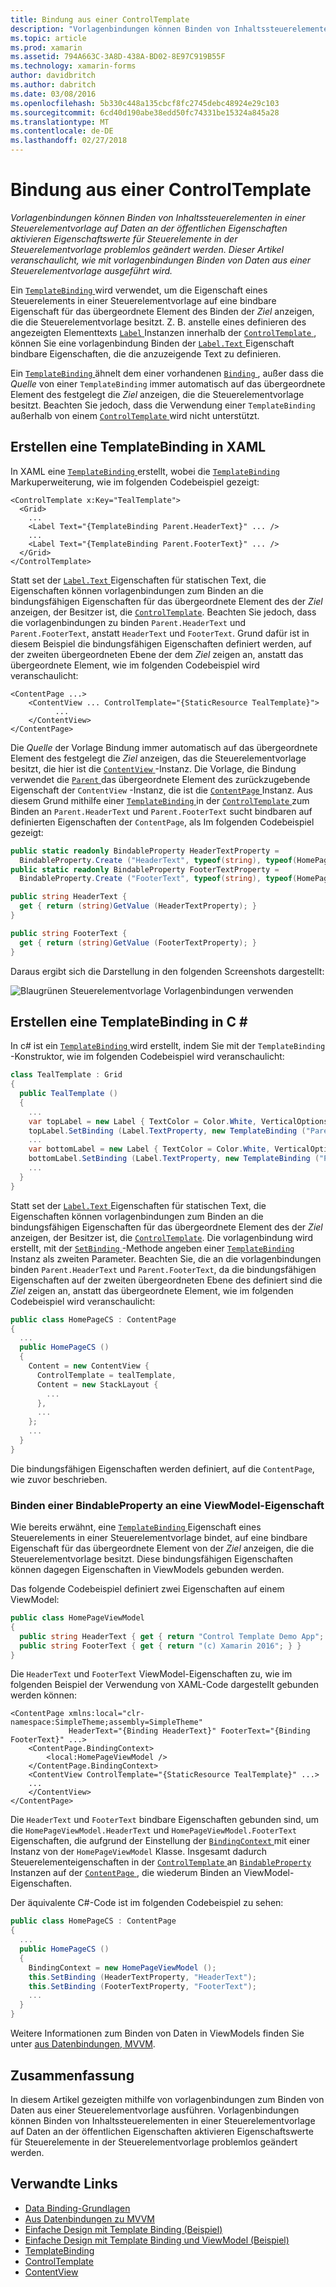 ```yaml
---
title: Bindung aus einer ControlTemplate
description: "Vorlagenbindungen können Binden von Inhaltssteuerelementen in einer Steuerelementvorlage auf Daten an der öffentlichen Eigenschaften aktivieren Eigenschaftswerte für Steuerelemente in der Steuerelementvorlage problemlos geändert werden. Dieser Artikel veranschaulicht, wie mit vorlagenbindungen Binden von Daten aus einer Steuerelementvorlage ausgeführt wird."
ms.topic: article
ms.prod: xamarin
ms.assetid: 794A663C-3A8D-438A-BD02-8E97C919B55F
ms.technology: xamarin-forms
author: davidbritch
ms.author: dabritch
ms.date: 03/08/2016
ms.openlocfilehash: 5b330c448a135cbcf8fc2745debc48924e29c103
ms.sourcegitcommit: 6cd40d190abe38edd50fc74331be15324a845a28
ms.translationtype: MT
ms.contentlocale: de-DE
ms.lasthandoff: 02/27/2018
---
```

# <a name="binding-from-a-controltemplate"></a>Bindung aus einer ControlTemplate

_Vorlagenbindungen können Binden von Inhaltssteuerelementen in einer Steuerelementvorlage auf Daten an der öffentlichen Eigenschaften aktivieren Eigenschaftswerte für Steuerelemente in der Steuerelementvorlage problemlos geändert werden. Dieser Artikel veranschaulicht, wie mit vorlagenbindungen Binden von Daten aus einer Steuerelementvorlage ausgeführt wird._

Ein [ `TemplateBinding` ](https://developer.xamarin.com/api/type/Xamarin.Forms.TemplateBinding/) wird verwendet, um die Eigenschaft eines Steuerelements in einer Steuerelementvorlage auf eine bindbare Eigenschaft für das übergeordnete Element des Binden der *Ziel* anzeigen, die die Steuerelementvorlage besitzt. Z. B. anstelle eines definieren des angezeigten Elementtexts [ `Label` ](https://developer.xamarin.com/api/type/Xamarin.Forms.Label/) Instanzen innerhalb der [ `ControlTemplate` ](https://developer.xamarin.com/api/type/Xamarin.Forms.ControlTemplate/), können Sie eine vorlagenbindung Binden der [ `Label.Text` ](https://developer.xamarin.com/api/property/Xamarin.Forms.Label.Text/) Eigenschaft bindbare Eigenschaften, die die anzuzeigende Text zu definieren.

Ein [ `TemplateBinding` ](https://developer.xamarin.com/api/type/Xamarin.Forms.TemplateBinding/) ähnelt dem einer vorhandenen [ `Binding` ](https://developer.xamarin.com/api/type/Xamarin.Forms.Binding/), außer dass die *Quelle* von einer `TemplateBinding` immer automatisch auf das übergeordnete Element des festgelegt die *Ziel* anzeigen, die die Steuerelementvorlage besitzt. Beachten Sie jedoch, dass die Verwendung einer `TemplateBinding` außerhalb von einem [ `ControlTemplate` ](https://developer.xamarin.com/api/type/Xamarin.Forms.ControlTemplate/) wird nicht unterstützt.

## <a name="creating-a-templatebinding-in-xaml"></a>Erstellen eine TemplateBinding in XAML

In XAML eine [ `TemplateBinding` ](https://developer.xamarin.com/api/type/Xamarin.Forms.TemplateBinding/) erstellt, wobei die [ `TemplateBinding` ](https://developer.xamarin.com/api/type/Xamarin.Forms.Xaml.TemplateBindingExtension/) Markuperweiterung, wie im folgenden Codebeispiel gezeigt:

```xaml
<ControlTemplate x:Key="TealTemplate">
  <Grid>
    ...
    <Label Text="{TemplateBinding Parent.HeaderText}" ... />
    ...
    <Label Text="{TemplateBinding Parent.FooterText}" ... />
  </Grid>
</ControlTemplate>
```

Statt set der [ `Label.Text` ](https://developer.xamarin.com/api/property/Xamarin.Forms.Label.Text/) Eigenschaften für statischen Text, die Eigenschaften können vorlagenbindungen zum Binden an die bindungsfähigen Eigenschaften für das übergeordnete Element des der *Ziel* anzeigen, der Besitzer ist, die [ `ControlTemplate`](https://developer.xamarin.com/api/type/Xamarin.Forms.ControlTemplate/). Beachten Sie jedoch, dass die vorlagenbindungen zu binden `Parent.HeaderText` und `Parent.FooterText`, anstatt `HeaderText` und `FooterText`. Grund dafür ist in diesem Beispiel die bindungsfähigen Eigenschaften definiert werden, auf der zweiten übergeordneten Ebene der dem *Ziel* zeigen an, anstatt das übergeordnete Element, wie im folgenden Codebeispiel wird veranschaulicht:

```xaml
<ContentPage ...>
    <ContentView ... ControlTemplate="{StaticResource TealTemplate}">
          ...
    </ContentView>
</ContentPage>
```

Die *Quelle* der Vorlage Bindung immer automatisch auf das übergeordnete Element des festgelegt die *Ziel* anzeigen, das die Steuerelementvorlage besitzt, die hier ist die [ `ContentView` ](https://developer.xamarin.com/api/type/Xamarin.Forms.ContentView/) -Instanz. Die Vorlage, die Bindung verwendet die [ `Parent` ](https://developer.xamarin.com/api/property/Xamarin.Forms.Element.Parent/) das übergeordnete Element des zurückzugebende Eigenschaft der `ContentView` -Instanz, die ist die [ `ContentPage` ](https://developer.xamarin.com/api/type/Xamarin.Forms.ContentPage/) Instanz. Aus diesem Grund mithilfe einer [ `TemplateBinding` ](https://developer.xamarin.com/api/type/Xamarin.Forms.TemplateBinding/) in der [ `ControlTemplate` ](https://developer.xamarin.com/api/type/Xamarin.Forms.ControlTemplate/) zum Binden an `Parent.HeaderText` und `Parent.FooterText` sucht bindbaren auf definierten Eigenschaften der `ContentPage`, als Im folgenden Codebeispiel gezeigt:

```csharp
public static readonly BindableProperty HeaderTextProperty =
  BindableProperty.Create ("HeaderText", typeof(string), typeof(HomePage), "Control Template Demo App");
public static readonly BindableProperty FooterTextProperty =
  BindableProperty.Create ("FooterText", typeof(string), typeof(HomePage), "(c) Xamarin 2016");

public string HeaderText {
  get { return (string)GetValue (HeaderTextProperty); }
}

public string FooterText {
  get { return (string)GetValue (FooterTextProperty); }
}
```

Daraus ergibt sich die Darstellung in den folgenden Screenshots dargestellt:

![](template-binding-images/teal-theme.png "Blaugrünen Steuerelementvorlage Vorlagenbindungen verwenden")

## <a name="creating-a-templatebinding-in-c35"></a>Erstellen eine TemplateBinding in C &#35;

In c# ist ein [ `TemplateBinding` ](https://developer.xamarin.com/api/type/Xamarin.Forms.TemplateBinding/) wird erstellt, indem Sie mit der `TemplateBinding` -Konstruktor, wie im folgenden Codebeispiel wird veranschaulicht:

```csharp
class TealTemplate : Grid
{
  public TealTemplate ()
  {
    ...
    var topLabel = new Label { TextColor = Color.White, VerticalOptions = LayoutOptions.Center };
    topLabel.SetBinding (Label.TextProperty, new TemplateBinding ("Parent.HeaderText"));
    ...
    var bottomLabel = new Label { TextColor = Color.White, VerticalOptions = LayoutOptions.Center };
    bottomLabel.SetBinding (Label.TextProperty, new TemplateBinding ("Parent.FooterText"));
    ...
  }
}
```

Statt set der [ `Label.Text` ](https://developer.xamarin.com/api/property/Xamarin.Forms.Label.Text/) Eigenschaften für statischen Text, die Eigenschaften können vorlagenbindungen zum Binden an die bindungsfähigen Eigenschaften für das übergeordnete Element des der *Ziel* anzeigen, der Besitzer ist, die [ `ControlTemplate`](https://developer.xamarin.com/api/type/Xamarin.Forms.ControlTemplate/). Die vorlagenbindung wird erstellt, mit der [ `SetBinding` ](https://developer.xamarin.com/api/member/Xamarin.Forms.BindableObject.SetBinding/p/Xamarin.Forms.BindableProperty/Xamarin.Forms.BindingBase/) -Methode angeben einer [ `TemplateBinding` ](https://developer.xamarin.com/api/type/Xamarin.Forms.TemplateBinding/) Instanz als zweiten Parameter. Beachten Sie, die an die vorlagenbindungen binden `Parent.HeaderText` und `Parent.FooterText`, da die bindungsfähigen Eigenschaften auf der zweiten übergeordneten Ebene des definiert sind die *Ziel* zeigen an, anstatt das übergeordnete Element, wie im folgenden Codebeispiel wird veranschaulicht:

```csharp
public class HomePageCS : ContentPage
{
  ...
  public HomePageCS ()
  {
    Content = new ContentView {
      ControlTemplate = tealTemplate,
      Content = new StackLayout {
        ...
      },
      ...
    };
    ...
  }
}
```

Die bindungsfähigen Eigenschaften werden definiert, auf die `ContentPage`, wie zuvor beschrieben.

### <a name="binding-a-bindableproperty-to-a-viewmodel-property"></a>Binden einer BindableProperty an eine ViewModel-Eigenschaft

Wie bereits erwähnt, eine [ `TemplateBinding` ](https://developer.xamarin.com/api/type/Xamarin.Forms.TemplateBinding/) Eigenschaft eines Steuerelements in einer Steuerelementvorlage bindet, auf eine bindbare Eigenschaft für das übergeordnete Element von der *Ziel* anzeigen, die die Steuerelementvorlage besitzt. Diese bindungsfähigen Eigenschaften können dagegen Eigenschaften in ViewModels gebunden werden.

Das folgende Codebeispiel definiert zwei Eigenschaften auf einem ViewModel:

```csharp
public class HomePageViewModel
{
  public string HeaderText { get { return "Control Template Demo App"; } }
  public string FooterText { get { return "(c) Xamarin 2016"; } }
}
```

Die `HeaderText` und `FooterText` ViewModel-Eigenschaften zu, wie im folgenden Beispiel der Verwendung von XAML-Code dargestellt gebunden werden können:

```xaml
<ContentPage xmlns:local="clr-namespace:SimpleTheme;assembly=SimpleTheme"
             HeaderText="{Binding HeaderText}" FooterText="{Binding FooterText}" ...>
    <ContentPage.BindingContext>
        <local:HomePageViewModel />
    </ContentPage.BindingContext>
    <ContentView ControlTemplate="{StaticResource TealTemplate}" ...>
    ...
    </ContentView>
</ContentPage>
```

Die `HeaderText` und `FooterText` bindbare Eigenschaften gebunden sind, um die `HomePageViewModel.HeaderText` und `HomePageViewModel.FooterText` Eigenschaften, die aufgrund der Einstellung der [ `BindingContext` ](https://developer.xamarin.com/api/property/Xamarin.Forms.BindableObject.BindingContext/) mit einer Instanz von der `HomePageViewModel` Klasse. Insgesamt dadurch Steuerelementeigenschaften in der [ `ControlTemplate` ](https://developer.xamarin.com/api/type/Xamarin.Forms.ControlTemplate/) an [ `BindableProperty` ](https://developer.xamarin.com/api/type/Xamarin.Forms.BindableProperty/) Instanzen auf der [ `ContentPage` ](https://developer.xamarin.com/api/type/Xamarin.Forms.ContentPage/), die wiederum Binden an ViewModel-Eigenschaften.

Der äquivalente C#-Code ist im folgenden Codebeispiel zu sehen:

```csharp
public class HomePageCS : ContentPage
{
  ...
  public HomePageCS ()
  {
    BindingContext = new HomePageViewModel ();
    this.SetBinding (HeaderTextProperty, "HeaderText");
    this.SetBinding (FooterTextProperty, "FooterText");
    ...
  }
}
```

Weitere Informationen zum Binden von Daten in ViewModels finden Sie unter [aus Datenbindungen, MVVM](~/xamarin-forms/xaml/xaml-basics/data-bindings-to-mvvm.md).

## <a name="summary"></a>Zusammenfassung

In diesem Artikel gezeigten mithilfe von vorlagenbindungen zum Binden von Daten aus einer Steuerelementvorlage ausführen. Vorlagenbindungen können Binden von Inhaltssteuerelementen in einer Steuerelementvorlage auf Daten an der öffentlichen Eigenschaften aktivieren Eigenschaftswerte für Steuerelemente in der Steuerelementvorlage problemlos geändert werden.



## <a name="related-links"></a>Verwandte Links

- [Data Binding-Grundlagen](~/xamarin-forms/xaml/xaml-basics/data-binding-basics.md)
- [Aus Datenbindungen zu MVVM](~/xamarin-forms/xaml/xaml-basics/data-bindings-to-mvvm.md)
- [Einfache Design mit Template Binding (Beispiel)](https://developer.xamarin.com/samples/xamarin-forms/templates/controltemplates/simplethemewithtemplatebinding/)
- [Einfache Design mit Template Binding und ViewModel (Beispiel)](https://developer.xamarin.com/samples/xamarin-forms/templates/controltemplates/simplethemewithtemplatebindingandviewmodel/)
- [TemplateBinding](https://developer.xamarin.com/api/type/Xamarin.Forms.TemplateBinding/)
- [ControlTemplate](https://developer.xamarin.com/api/type/Xamarin.Forms.ControlTemplate/)
- [ContentView](https://developer.xamarin.com/api/type/Xamarin.Forms.ContentView/)
